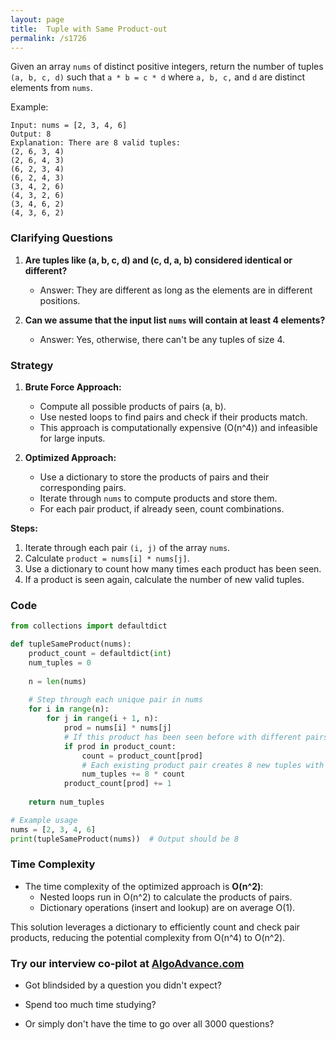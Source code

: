 ```yaml
---
layout: page
title:  Tuple with Same Product-out
permalink: /s1726
---
```

Given an array `nums` of distinct positive integers, return the number of tuples `(a, b, c, d)` such that `a * b = c * d` where `a, b, c,` and `d` are distinct elements from `nums`.

Example:
```
Input: nums = [2, 3, 4, 6]
Output: 8
Explanation: There are 8 valid tuples:
(2, 6, 3, 4)
(2, 6, 4, 3)
(6, 2, 3, 4)
(6, 2, 4, 3)
(3, 4, 2, 6)
(4, 3, 2, 6)
(3, 4, 6, 2)
(4, 3, 6, 2)
```

### Clarifying Questions
1. **Are tuples like (a, b, c, d) and (c, d, a, b) considered identical or different?**
   - Answer: They are different as long as the elements are in different positions.

2. **Can we assume that the input list `nums` will contain at least 4 elements?**
   - Answer: Yes, otherwise, there can't be any tuples of size 4.

### Strategy
1. **Brute Force Approach:**
   - Compute all possible products of pairs (a, b).
   - Use nested loops to find pairs and check if their products match.
   - This approach is computationally expensive (O(n^4)) and infeasible for large inputs.

2. **Optimized Approach:**
   - Use a dictionary to store the products of pairs and their corresponding pairs.
   - Iterate through `nums` to compute products and store them.
   - For each pair product, if already seen, count combinations.

**Steps:**
1. Iterate through each pair `(i, j)` of the array `nums`.
2. Calculate `product = nums[i] * nums[j]`.
3. Use a dictionary to count how many times each product has been seen.
4. If a product is seen again, calculate the number of new valid tuples.

### Code
```python
from collections import defaultdict

def tupleSameProduct(nums):
    product_count = defaultdict(int)
    num_tuples = 0
    
    n = len(nums)
    
    # Step through each unique pair in nums
    for i in range(n):
        for j in range(i + 1, n):
            prod = nums[i] * nums[j]
            # If this product has been seen before with different pairs
            if prod in product_count:
                count = product_count[prod]
                # Each existing product pair creates 8 new tuples with the new pair
                num_tuples += 8 * count
            product_count[prod] += 1
    
    return num_tuples

# Example usage
nums = [2, 3, 4, 6]
print(tupleSameProduct(nums))  # Output should be 8
```

### Time Complexity
- The time complexity of the optimized approach is **O(n^2)**:
  - Nested loops run in O(n^2) to calculate the products of pairs.
  - Dictionary operations (insert and lookup) are on average O(1).

This solution leverages a dictionary to efficiently count and check pair products, reducing the potential complexity from O(n^4) to O(n^2).


### Try our interview co-pilot at [AlgoAdvance.com](https://algoAdvance.com)

- Got blindsided by a question you didn't expect?

- Spend too much time studying?

- Or simply don't have the time to go over all 3000 questions?

